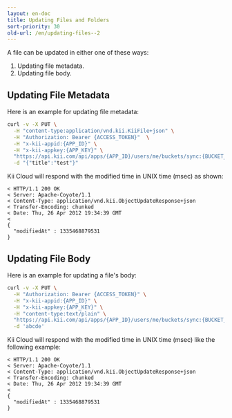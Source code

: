```yaml
---
layout: en-doc
title: Updating Files and Folders
sort-priority: 30
old-url: /en/updating-files--2
---
```

A file can be updated in either one of these ways:

1. Updating file metadata.
1. Updating file body.

## Updating File Metadata

Here is an example for updating file metadata:

```sh
curl -v -X PUT \
  -H "content-type:application/vnd.kii.KiiFile+json" \
  -H "Authorization: Bearer {ACCESS_TOKEN}"  \
  -H "x-kii-appid:{APP_ID}" \
  -H "x-kii-appkey:{APP_KEY}" \
  "https://api.kii.com/api/apps/{APP_ID}/users/me/buckets/sync:{BUCKET_NAME}/objects/{OBJECT_ID}" \
  -d "{"title":"test"}"
```

Kii Cloud will respond with the modified time in UNIX time (msec) as shown:

```
< HTTP/1.1 200 OK
< Server: Apache-Coyote/1.1
< Content-Type: application/vnd.kii.ObjectUpdateResponse+json
< Transfer-Encoding: chunked
< Date: Thu, 26 Apr 2012 19:34:39 GMT
<
{
  "modifiedAt" : 1335468879531
}
```

## Updating File Body

Here is an example for updating a file's body:

```sh
curl -v -X PUT \
  -H "Authorization: Bearer {ACCESS_TOKEN}" \
  -H "x-kii-appid:{APP_ID}" \
  -H "x-kii-appkey:{APP_KEY}" \
  -H "content-type:text/plain" \
  "https://api.kii.com/api/apps/{APP_ID}/users/me/buckets/sync:{BUCKET_NAME}/objects/{OBJECT_ID}/body" \
  -d 'abcde'
```

Kii Cloud will respond with the modified time in UNIX time (msec) like the following example:

```
< HTTP/1.1 200 OK
< Server: Apache-Coyote/1.1
< Content-Type: application/vnd.kii.ObjectUpdateResponse+json
< Transfer-Encoding: chunked
< Date: Thu, 26 Apr 2012 19:34:39 GMT
<
{
  "modifiedAt" : 1335468879531
}
```

